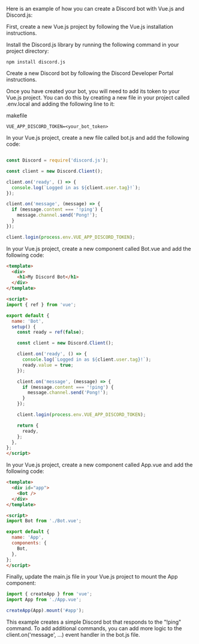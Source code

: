 Here is an example of how you can create a Discord bot with Vue.js and Discord.js:

First, create a new Vue.js project by following the Vue.js installation instructions.

Install the Discord.js library by running the following command in your project directory:

```
npm install discord.js
```
Create a new Discord bot by following the Discord Developer Portal instructions.

Once you have created your bot, you will need to add its token to your Vue.js project. 
You can do this by creating a new file in your project called .env.local and adding the following line to it:

makefile
```
VUE_APP_DISCORD_TOKEN=<your_bot_token>
```

In your Vue.js project, create a new file called bot.js and add the following code:

```javascript

const Discord = require('discord.js');

const client = new Discord.Client();

client.on('ready', () => {
  console.log(`Logged in as ${client.user.tag}!`);
});

client.on('message', (message) => {
  if (message.content === '!ping') {
    message.channel.send('Pong!');
  }
});

client.login(process.env.VUE_APP_DISCORD_TOKEN);
```

In your Vue.js project, create a new component called Bot.vue and add the following code:

```html
<template>
  <div>
    <h1>My Discord Bot</h1>
  </div>
</template>

<script>
import { ref } from 'vue';

export default {
  name: 'Bot',
  setup() {
    const ready = ref(false);

    const client = new Discord.Client();

    client.on('ready', () => {
      console.log(`Logged in as ${client.user.tag}!`);
      ready.value = true;
    });

    client.on('message', (message) => {
      if (message.content === '!ping') {
        message.channel.send('Pong!');
      }
    });

    client.login(process.env.VUE_APP_DISCORD_TOKEN);

    return {
      ready,
    };
  },
};
</script>
```

In your Vue.js project, create a new component called App.vue and add the following code:

```html
<template>
  <div id="app">
    <Bot />
  </div>
</template>

<script>
import Bot from './Bot.vue';

export default {
  name: 'App',
  components: {
    Bot,
  },
};
</script>
```

Finally, update the main.js file in your Vue.js project to mount the App component:

```javascript
import { createApp } from 'vue';
import App from './App.vue';

createApp(App).mount('#app');
```

This example creates a simple Discord bot that responds to the "!ping" command. 
To add additional commands, you can add more logic to the client.on('message', ...) 
event handler in the bot.js file.
